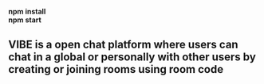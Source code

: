 **npm install**
<br>
**npm start**
<h2>VIBE is a open chat platform where users can chat in a global or personally with other users by creating or joining rooms using room code</h2>